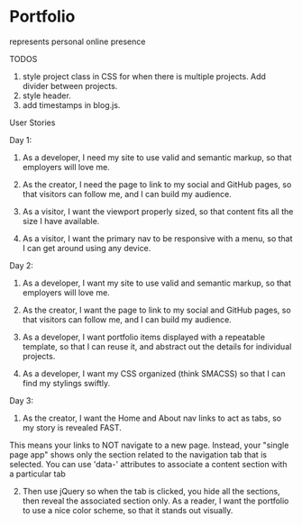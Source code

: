 # Portfolio
represents personal online presence

TODOS

1. style project class in CSS for when there is multiple projects. Add divider between projects.
2. style header.
3. add timestamps in blog.js.

User Stories

Day 1:

1. As a developer, I need my site to use valid and semantic markup, so that employers will love me.

2. As the creator, I need the page to link to my social and GitHub pages, so that visitors can follow me, and I can build my audience.

3. As a visitor, I want the viewport properly sized, so that content fits all the size I have available.

4. As a visitor, I want the primary nav to be responsive with a menu, so that I can get around using any device.

Day 2:

1. As a developer, I want my site to use valid and semantic markup, so that employers will love me.

2. As the creator, I want the page to link to my social and GitHub pages, so that visitors can follow me, and I can build my audience.

3. As a developer, I want portfolio items displayed with a repeatable template, so that I can reuse it, and abstract out the details for individual projects.

4. As a developer, I want my CSS organized (think SMACSS) so that I can find my stylings swiftly.

Day 3:

1. As the creator, I want the Home and About nav links to act as tabs, so my story is revealed FAST.

  This means your links to NOT navigate to a new page.
  Instead, your "single page app" shows only the section related to the navigation tab that is selected.
  You can use 'data-' attributes to associate a content section with a particular tab

2. Then use jQuery so when the tab is clicked, you hide all the sections, then reveal the associated section only.
As a reader, I want the portfolio to use a nice color scheme, so that it stands out visually.
